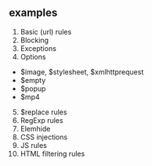 ## examples
1. Basic (url) rules
2. Blocking
3. Exceptions
4. Options
  * $image, $stylesheet, $xmlhttprequest
  * $empty
  * $popup
  * $mp4
5. $replace rules
6. RegExp rules
7. Elemhide
8. CSS injections
9. JS rules
10. HTML filtering rules
